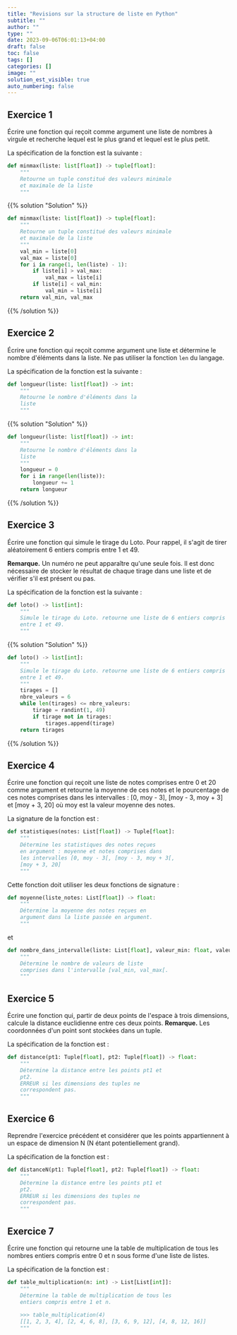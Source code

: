 ```yaml
---
title: "Revisions sur la structure de liste en Python"
subtitle: ""
author: ""
type: ""
date: 2023-09-06T06:01:13+04:00
draft: false
toc: false
tags: []
categories: []
image: ""
solution_est_visible: true
auto_numbering: false
---
```



## Exercice 1

Écrire une fonction qui reçoit comme argument une liste de nombres à virgule et recherche lequel est le plus grand et lequel est le plus petit.

La spécification de la fonction est la suivante :

```python
def minmax(liste: list[float]) -> tuple[float]:
    """
    Retourne un tuple constitué des valeurs minimale
    et maximale de la liste
    """
```

{{% solution "Solution" %}}

```python
def minmax(liste: list[float]) -> tuple[float]:
    """
    Retourne un tuple constitué des valeurs minimale
    et maximale de la liste
    """
    val_min = liste[0]
    val_max = liste[0]
    for i in range(1, len(liste) - 1):
        if liste[i] > val_max:
            val_max = liste[i]
        if liste[i] < val_min:
            val_min = liste[i]
    return val_min, val_max
```

{{% /solution %}}

## Exercice 2

Écrire une fonction qui reçoit comme argument une liste et détermine le nombre d'éléments dans la liste.
Ne pas utiliser la fonction `len` du langage.

La spécification de la fonction est la suivante :

```python
def longueur(liste: list[float]) -> int:
    """
    Retourne le nombre d'éléments dans la
    liste
    """
```

{{% solution "Solution" %}}

```python
def longueur(liste: list[float]) -> int:
    """
    Retourne le nombre d'éléments dans la
    liste
    """
    longueur = 0
    for i in range(len(liste)):
        longueur += 1
    return longueur
```

{{% /solution %}}

## Exercice 3

Écrire une fonction qui simule le tirage du Loto. Pour rappel, il s'agit de tirer aléatoirement 6 entiers compris entre 1 et 49.

**Remarque.** Un numéro ne peut apparaître qu'une seule fois. Il est donc nécessaire de stocker le résultat de chaque tirage dans une liste et de vérifier s'il est présent ou pas.

La spécification de la fonction est la suivante :

```python
def loto() -> list[int]:
    """
    Simule le tirage du Loto. retourne une liste de 6 entiers compris
    entre 1 et 49.
    """
```

{{% solution "Solution" %}}

```python
def loto() -> list[int]:
    """
    Simule le tirage du Loto. retourne une liste de 6 entiers compris
    entre 1 et 49.
    """
    tirages = []
    nbre_valeurs = 6
    while len(tirages) <= nbre_valeurs:
        tirage = randint(1, 49)
        if tirage not in tirages:
            tirages.append(tirage)
    return tirages
```

{{% /solution %}}

## Exercice 4

Écrire une fonction qui reçoit une liste de notes comprises entre 0 et 20 comme argument et retourne la moyenne de ces notes et le pourcentage de ces notes comprises dans les intervalles : [0, moy - 3], [moy - 3, moy + 3] et [moy + 3, 20] où moy est la valeur moyenne des notes.

La signature de la fonction est :

```python
def statistiques(notes: List[float]) -> Tuple[float]:
    """
    Détermine les statistiques des notes reçues 
    en argument : moyenne et notes comprises dans
    les intervalles [0, moy - 3[, [moy - 3, moy + 3[, 
    [moy + 3, 20]
    """
```

Cette fonction doit utiliser les deux fonctions de signature :

```python
def moyenne(liste_notes: List[float]) -> float:
    """
    Détermine la moyenne des notes reçues en 
    argument dans la liste passée en argument.
    """
```

et

```python
def nombre_dans_intervalle(liste: List[float], valeur_min: float, valeur_max: float) -> float:
    """
    Détermine le nombre de valeurs de liste 
    comprises dans l'intervalle [val_min, val_max[.
    """
```

## Exercice 5

Écrire une fonction qui, partir de deux points de l'espace à trois dimensions, calcule la distance euclidienne entre ces deux points.
**Remarque.** Les coordonnées d'un point sont stockées dans un tuple.

La spécification de la fonction est :

```python
def distance(pt1: Tuple[float], pt2: Tuple[float]) -> float:
    """
    Détermine la distance entre les points pt1 et 
    pt2.
    ERREUR si les dimensions des tuples ne 
    correspondent pas.
    """
```

## Exercice 6

Reprendre l'exercice précédent et considérer que les points appartiennent à un espace de dimension N (N étant potentiellement grand).

La spécification de la fonction est :

```python
def distanceN(pt1: Tuple[float], pt2: Tuple[float]) -> float:
    """
    Détermine la distance entre les points pt1 et 
    pt2.
    ERREUR si les dimensions des tuples ne 
    correspondent pas.
    """
```

## Exercice 7

Écrire une fonction qui retourne une la table de multiplication de tous les nombres entiers compris entre 0 et n sous forme d'une liste de listes.

La spécification de la fonction est :

```python
def table_multiplication(n: int) -> List[List[int]]:
    """
    Détermine la table de multiplication de tous les 
    entiers compris entre 1 et n.
    
    >>> table_multiplication(4)
    [[1, 2, 3, 4], [2, 4, 6, 8], [3, 6, 9, 12], [4, 8, 12, 16]]
    """
```
